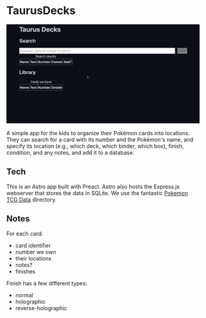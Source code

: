# TaurusDecks

![Demo of the Taurus Decks app](taurus-decks.gif)

A simple app for the kids to organize their Pokémon cards into locations. They can search for a card with its number and the Pokémon's name, and specify its location (e.g., which deck, which binder, which box), finish, condition, and any notes, and add it to a database.

## Tech

This is an Astro app built with Preact. Astro also hosts the Express.js webserver that stores the data in SQLite. We use the fantastic [Pokemon TCG Data](https://github.com/PokemonTCG/pokemon-tcg-data/) directory.

## Notes

For each card:

- card identifier
- number we own
- their locations
- notes?
- finishes

Finish has a few different types:

- normal
- holographic
- reverse-holographic
